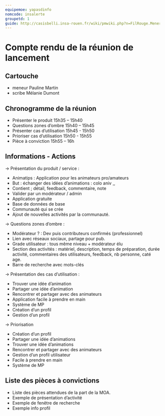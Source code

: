 ```yaml
---
equipemoe: yapasdinfo
nomcode: insalerte
groupetd: 1
guide: http://casisbelli.insa-rouen.fr/wiki/pmwiki.php?n=FilRouge.MenerReunionLancement
---
```


# Compte rendu de la réunion de lancement

## Cartouche
 - meneur Pauline Martin
 - scribe Mélanie Dumont

## Chronogramme de la réunion
- Présenter le produit 15h35 – 15h40
- Questions zones d’ombre 15h40 – 15h45
- Présenter cas d’utilisation 15h45 - 15h50
- Prioriser cas d’utilisation 15h50 - 15h55
- Pièce à conviction 15h55 – 16h

## Informations - Actions
→ Présentation du produit / service :
- Animatips : Application pour les animateurs pro/amateurs
- But : échanger des idées d’animations : colo aniv ,,
- Contient ; détail, feedback, commentaire, note
- Valider par un modérateur / admin
- Application gratuite
- Base de données de base
- Communauté qui se crée
- Ajout de nouvelles activités par la communauté.

→ Questions zones d’ombre :
- Modérateur ? : Dev puis contributeurs confirmés (professionnel)
- Lien avec réseaux sociaux, partage pour pub.
- Grade utilisateur : tous même niveau + modérateur élu
- Section des activités : matériel, description, temps de préparation, durée activité, commentaires des
 utilisateurs, feedback, nb personne, caté age.
- Barre de recherche avec mots-clés

→ Présentation des cas d’utilisation :
- Trouver une idée d’animation
- Partager une idée d’animation
- Rencontrer et partager avec des animateurs
- Application facile à prendre en main
- Système de MP
- Création d’un profil
- Gestion d’un profil

→ Priorisation
- Création d’un profil 
- Partager une idée d’animations
- Trouver une idée d’animations
- Rencontrer et partager avec des animateurs
- Gestion d’un profil utilisateur
- Facile à prendre en main
- Système de MP

## Liste des pièces à convictions
- Liste des pièces attendues de la part de la MOA.
- Exemple de présentation d’activité
- Exemple de fenêtre de recherche
- Exemple info profil
